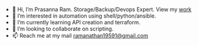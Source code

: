 - 👋 Hi, I’m Prasanna Ram. Storage/Backup/Devops Expert. View my [work](https://github.com/prasannaram19591/source-code#readme)
- 👀 I’m interested in automation using shell/python/ansible.
- 🌱 I’m currently learning API creation and terraform.
- 💞️ I’m looking to collaborate on scripting.
- 📫 Reach me at my mail ramanathan19591@gmail.com

<!---
prasannaram19591/prasannaram19591 is a ✨ special ✨ repository because its `README.md` (this file) appears on your GitHub profile.
You can click the Preview link to take a look at your changes.
--->
